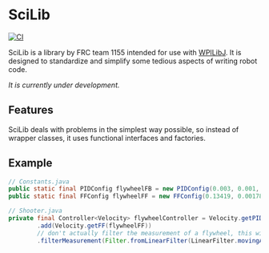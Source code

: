 # SciLib

[![CI](https://github.com/SciBorgs/SciLib/actions/workflows/main.yml/badge.svg)](https://github.com/SciBorgs/SciLib/actions/workflows/main.yml)

SciLib is a library by FRC team 1155 intended for use with [WPILibJ](https://github.com/wpilibsuite/allwpilib). It is designed to standardize and simplify some tedious aspects of writing robot code.

*It is currently under development.*

## Features

SciLib deals with problems in the simplest way possible, so instead of wrapper classes, it uses functional interfaces and factories.

## Example
```java
// Constants.java
public static final PIDConfig flywheelFB = new PIDConfig(0.003, 0.001, 0);
public static final FFConfig flywheelFF = new FFConfig(0.13419, 0.0017823, 0.00028074);

// Shooter.java
private final Controller<Velocity> flywheelController = Velocity.getPID(flywheelFB)
        .add(Velocity.getFF(flywheelFF))
        // don't actually filter the measurement of a flywheel, this will cause it to ramp slowly
        .filterMeasurement(Filter.fromLinearFilter(LinearFilter.movingAverage(10)));
```
